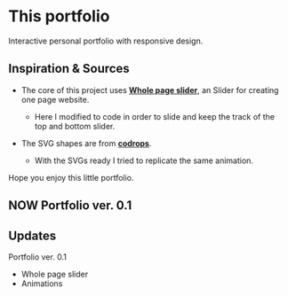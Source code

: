 # This portfolio
Interactive personal portfolio with responsive design.

## Inspiration & Sources
* The core of this project uses **[Whole page slider](https://github.com/elansx/Wholepage-Slider)**, an Slider for creating one page website.
  * Here I modified to code in order to slide and keep the track of the top and bottom slider.
  
* The SVG shapes are from **[codrops](https://tympanus.net/codrops/2018/01/24/gradient-topography-animation/)**.
  * With the SVGs ready I tried to replicate the same animation.

Hope you enjoy this little portfolio.

## NOW Portfolio ver. 0.1

## Updates
Portfolio ver. 0.1
* Whole page slider
* Animations
